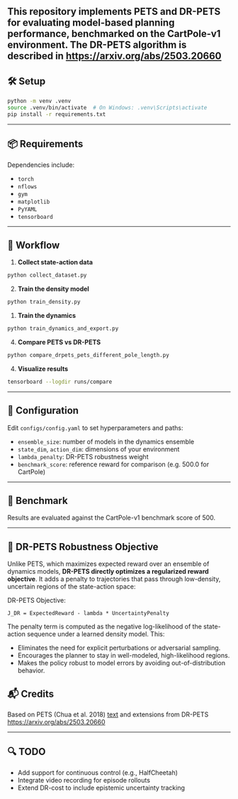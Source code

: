 
This repository implements PETS and DR-PETS for evaluating model-based planning performance, benchmarked on the CartPole-v1 environment.
The  DR-PETS algorithm is described in <https://arxiv.org/abs/2503.20660>
---

## 🛠️ Setup

```bash
python -m venv .venv
source .venv/bin/activate  # On Windows: .venv\Scripts\activate
pip install -r requirements.txt
```

---

## 📦 Requirements

Dependencies include:

- `torch`
- `nflows`
- `gym`
- `matplotlib`
- `PyYAML`
- `tensorboard`

---

## 🚀 Workflow

1. **Collect state-action data**

```bash
python collect_dataset.py
```

2. **Train the density model**

```bash
python train_density.py
```
1. **Train the dynamics**

```bash
python train_dynamics_and_export.py
```


4. **Compare PETS vs DR-PETS**

```bash
python compare_drpets_pets_different_pole_length.py
```

4. **Visualize results**

```bash
tensorboard --logdir runs/compare
```

---

## 📁 Configuration

Edit `configs/config.yaml` to set hyperparameters and paths:

- `ensemble_size`: number of models in the dynamics ensemble
- `state_dim`, `action_dim`: dimensions of your environment
- `lambda_penalty`: DR-PETS robustness weight
- `benchmark_score`: reference reward for comparison (e.g. 500.0 for CartPole)

---

## 🧪 Benchmark

Results are evaluated against the CartPole-v1 benchmark score of 500.

---

## 🧠 DR-PETS Robustness Objective

Unlike PETS, which maximizes expected reward over an ensemble of dynamics models, **DR-PETS directly optimizes a regularized reward objective**. It adds a penalty to trajectories that pass through low-density, uncertain regions of the state-action space:

DR-PETS Objective:

    J_DR = ExpectedReward - lambda * UncertaintyPenalty

The penalty term is computed as the negative log-likelihood of the state-action sequence under a learned density model. This:

- Eliminates the need for explicit perturbations or adversarial sampling.
- Encourages the planner to stay in well-modeled, high-likelihood regions.
- Makes the policy robust to model errors by avoiding out-of-distribution behavior.
  
## 📬 Credits

Based on PETS (Chua et al. 2018) [text](https://arxiv.org/abs/1805.12114) and extensions from DR-PETS  <https://arxiv.org/abs/2503.20660>

---

## 🔍 TODO

- Add support for continuous control (e.g., HalfCheetah)
- Integrate video recording for episode rollouts
- Extend DR-cost to include epistemic uncertainty tracking
